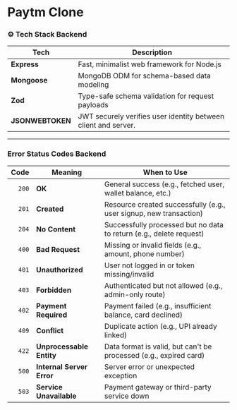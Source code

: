 # Paytm Clone

### ⚙️ Tech Stack Backend

|  Tech     | Description                                     |
|------------|----------------------------------------------------|
| **Express** | Fast, minimalist web framework for Node.js         |
| **Mongoose** | MongoDB ODM for schema-based data modeling        |
| **Zod**     | Type-safe schema validation for request payloads   |
| **JSONWEBTOKEN** |JWT securely verifies user identity between client and server. |
---

###  Error Status Codes Backend

|  Code |  Meaning                 |  When to Use |
|--------:|---------------------------|----------------|
| `200`     |         **OK**          |  General success (e.g., fetched user, wallet balance, etc.)               |
|`201`    | **Created**              | Resource created successfully (e.g., user signup, new transaction)|
|`204`    | **No Content**           |Successfully processed but no data to return (e.g., delete request)|
| `400`   |  **Bad Request**         | Missing or invalid fields (e.g., amount, phone number) |
| `401`   |  **Unauthorized**        | User not logged in or token missing/invalid |
| `403`   |  **Forbidden**           | Authenticated but not allowed (e.g., admin-only route) |
| `402`   |  **Payment Required**    | Payment failed (e.g., insufficient balance, card declined) |
| `409`   |  **Conflict**            | Duplicate action (e.g., UPI already linked) |
| `422`   |  **Unprocessable Entity**| Data format is valid, but can't be processed (e.g., expired card) |
| `500`   |  **Internal Server Error** | Server error or unexpected exception |
| `503`   |  **Service Unavailable** | Payment gateway or third-party service down |